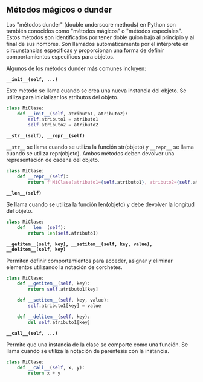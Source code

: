 ## Métodos mágicos o dunder

Los "métodos dunder" (double underscore methods) en Python son también conocidos como "métodos mágicos" o "métodos especiales". Estos métodos son identificados por tener doble guion bajo al principio y al final de sus nombres. Son llamados automáticamente por el intérprete en circunstancias específicas y proporcionan una forma de definir comportamientos específicos para objetos.

Algunos de los métodos dunder más comunes incluyen:

**`__init__(self, ...)`**

Este método se llama cuando se crea una nueva instancia del objeto. Se utiliza para inicializar los atributos del objeto.

``` py
class MiClase:
    def __init__(self, atributo1, atributo2):
        self.atributo1 = atributo1
        self.atributo2 = atributo2
```

**`__str__(self), __repr__(self)`**

`__str__` se llama cuando se utiliza la función str(objeto) y `__repr__` se llama cuando se utiliza repr(objeto). Ambos métodos deben devolver una representación de cadena del objeto.


``` py
class MiClase:
    def __repr__(self):
        return f'MiClase(atributo1={self.atributo1}, atributo2={self.atributo2})'
```

**`__len__(self)`**

Se llama cuando se utiliza la función len(objeto) y debe devolver la longitud del objeto.

``` py
class MiClase:
    def __len__(self):
        return len(self.atributo1)
```
**`__getitem__(self, key), __setitem__(self, key, value), __delitem__(self, key)`**

Permiten definir comportamientos para acceder, asignar y eliminar elementos utilizando la notación de corchetes.

``` py
class MiClase:
    def __getitem__(self, key):
        return self.atributo1[key]

    def __setitem__(self, key, value):
        self.atributo1[key] = value

    def __delitem__(self, key):
        del self.atributo1[key]
```

**`__call__(self, ...)`**

Permite que una instancia de la clase se comporte como una función. Se llama cuando se utiliza la notación de paréntesis con la instancia.

``` py
class MiClase:
    def __call__(self, x, y):
        return x + y
```
